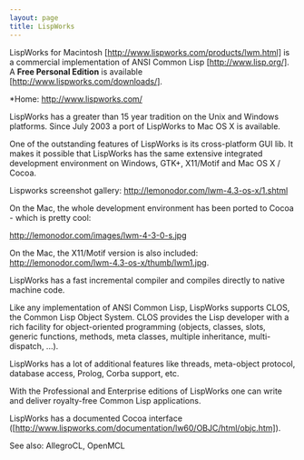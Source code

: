 ```yaml
---
layout: page
title: LispWorks
---
```





LispWorks for Macintosh [http://www.lispworks.com/products/lwm.html] is a commercial implementation of ANSI Common Lisp [http://www.lisp.org/].
A **Free Personal Edition** is available [http://www.lispworks.com/downloads/].


*Home: http://www.lispworks.com/



LispWorks has a greater than 15 year tradition on the Unix and Windows platforms.
Since July 2003 a port of LispWorks to Mac OS X is available.

One of the outstanding features of LispWorks is its cross-platform GUI lib.
It makes it possible that LispWorks has the same extensive integrated
development environment on Windows, GTK+, X11/Motif and Mac OS X / Cocoa.

Lispworks screenshot gallery:  http://lemonodor.com/lwm-4.3-os-x/1.shtml

On the Mac, the whole development environment has been ported to Cocoa - which is pretty cool: 

http://lemonodor.com/images/lwm-4-3-0-s.jpg

On the Mac, the X11/Motif version is also included:
http://lemonodor.com/lwm-4.3-os-x/thumb/lwm1.jpg.

LispWorks has a fast incremental compiler and compiles directly to native machine code.

Like any implementation of ANSI Common Lisp, LispWorks supports CLOS, the Common Lisp Object System.
CLOS provides the Lisp developer with a rich facility for object-oriented programming
(objects, classes, slots, generic functions, methods, meta classes, multiple inheritance, multi-dispatch, ...).

LispWorks has a lot of additional features like threads, meta-object protocol, database access, Prolog, Corba support, etc.

With the Professional and Enterprise editions of LispWorks one can write and deliver royalty-free Common Lisp applications.

LispWorks has a documented Cocoa interface ([http://www.lispworks.com/documentation/lw60/OBJC/html/objc.htm]).

See also:  AllegroCL, OpenMCL

